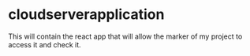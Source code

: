 # cloudserverapplication
This will contain the react app that will allow the marker of my project to access it and check it.
